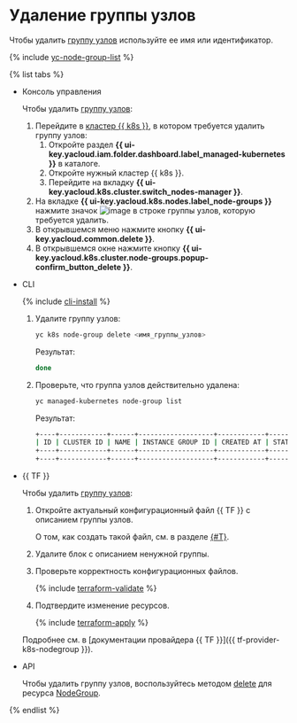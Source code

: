 # Удаление группы узлов

Чтобы удалить [группу узлов](../../concepts/index.md#node-group) используйте ее имя или идентификатор.

{% include [yc-node-group-list](../../../_includes/managed-kubernetes/node-group-list.md) %}

{% list tabs %}

- Консоль управления

  Чтобы удалить [группу узлов](../../concepts/index.md#node-group):
  1. Перейдите в [кластер {{ k8s }}](../../concepts/index.md#kubernetes-cluster), в котором требуется удалить группу узлов:
     1. Откройте раздел **{{ ui-key.yacloud.iam.folder.dashboard.label_managed-kubernetes }}** в каталоге.
     1. Откройте нужный кластер {{ k8s }}.
     1. Перейдите на вкладку **{{ ui-key.yacloud.k8s.cluster.switch_nodes-manager }}**.
  1. На вкладке **{{ ui-key.yacloud.k8s.nodes.label_node-groups }}** нажмите значок ![image](../../../_assets/console-icons/ellipsis.svg) в строке группы узлов, которую требуется удалить.
  1. В открывшемся меню нажмите кнопку **{{ ui-key.yacloud.common.delete }}**.
  1. В открывшемся окне нажмите кнопку **{{ ui-key.yacloud.k8s.cluster.node-groups.popup-confirm_button_delete }}**.

- CLI

  {% include [cli-install](../../../_includes/cli-install.md) %}

  1. Удалите группу узлов:

     ```bash
     yc k8s node-group delete <имя_группы_узлов>
     ```

     Результат:

     ```bash
     done
     ```

  1. Проверьте, что группа узлов действительно удалена:

     ```bash
     yc managed-kubernetes node-group list
     ```

     Результат:

     ```bash
     +----+------------+------+-------------------+------------+--------+------+
     | ID | CLUSTER ID | NAME | INSTANCE GROUP ID | CREATED AT | STATUS | SIZE |
     +----+------------+------+-------------------+------------+--------+------+
     +----+------------+------+-------------------+------------+--------+------+
     ```

- {{ TF }}

  Чтобы удалить [группу узлов](../../concepts/index.md#node-group):
  1. Откройте актуальный конфигурационный файл {{ TF }} с описанием группы узлов.

     О том, как создать такой файл, см. в разделе [{#T}](node-group-create.md).
  1. Удалите блок с описанием ненужной группы.
  1. Проверьте корректность конфигурационных файлов.

     {% include [terraform-validate](../../../_includes/mdb/terraform/validate.md) %}

  1. Подтвердите изменение ресурсов.

     {% include [terraform-apply](../../../_includes/mdb/terraform/apply.md) %}

  Подробнее см. в [документации провайдера {{ TF }}]({{ tf-provider-k8s-nodegroup }}).

- API

  Чтобы удалить группу узлов, воспользуйтесь методом [delete](../../api-ref/NodeGroup/delete.md) для ресурса [NodeGroup](../../api-ref/NodeGroup/).

{% endlist %}